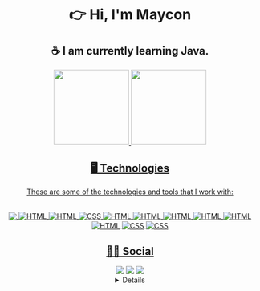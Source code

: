 <h1 align='center'> 👉 Hi, I'm Maycon </h1>
<h2 align='center'> ☕ I am currently learning Java.</h2>
<div align='center'>
  <a href="https://github.com/MayconL27">
  <img height="150em" src="https://github-readme-stats.vercel.app/api?username=MayconL27&show_icons=true&theme=dark&include_all_commits=true&count_private=true"/>
  <img height="150em" src="https://github-readme-stats.vercel.app/api/top-langs/?username=MayconL27&layout=compact&langs_count=7&theme=dark"/>
</div>
  
<h2 align='center'> 🖥️ Technologies </h2>
  <p align='center'>These are some of the technologies and tools that I work with:</p>
 <div style="display: inline_block" align='center'><br>
  <img align="center" src="https://img.shields.io/badge/Java-ED8B00?style=for-the-badge&logo=java&logoColor=white">
  <img align="center" alt="HTML" src="https://img.shields.io/badge/MySQL-005C84?style=for-the-badge&logo=mysql&logoColor=white">
  <img align="center" alt="HTML" src="https://img.shields.io/badge/Git-F05032?style=for-the-badge&logo=git&logoColor=white">
  <img align="center" alt="CSS" src="https://img.shields.io/badge/GitHub-100000?style=for-the-badge&logo=github&logoColor=white">
  <img align="center" alt="HTML" src="https://img.shields.io/badge/Windows-0078D6?style=for-the-badge&logo=windows&logoColor=white">
  <img align="center" alt="HTML" src="https://img.shields.io/badge/Ubuntu-E95420?style=for-the-badge&logo=ubuntu&logoColor=white">
  <img align="center" alt="HTML" src="https://img.shields.io/badge/HTML5-E34F26?style=for-the-badge&logo=html5&logoColor=white">
  <img align="center" alt="HTML" src="https://img.shields.io/badge/CSS3-1572B6?style=for-the-badge&logo=css3&logoColor=white">
  <img align="center" alt="HTML" src="https://img.shields.io/badge/Spring_Boot-F2F4F9?style=for-the-badge&logo=spring-boot">
  <img align="center" alt="HTML" src="https://img.shields.io/badge/Spring-6DB33F?style=for-the-badge&logo=spring&logoColor=white">
  <img align="center" alt="CSS" src="https://img.shields.io/badge/Visual_Studio_Code-0078D4?style=for-the-badge&logo=visual%20studio%20code&logoColor=white">
   <img align="center" alt="CSS" src="https://img.shields.io/badge/Eclipse-2C2255?style=for-the-badge&logo=eclipse&logoColor=white">
   
</div>

  <h2 align='center'> 🧑🏽 Social</h2>
 <div align='center'>
  <a href="https://instagram.com/mayconl27" target="_blank"><img src="https://img.shields.io/badge/-Instagram-%23E4405F?style=for-the-badge&logo=instagram&logoColor=white" target="_blank"></a>
  <a href = "mailto:mayconleandro2008@gmail.com"><img src="https://img.shields.io/badge/-Gmail-%23333?style=for-the-badge&logo=gmail&logoColor=white" target="_blank"></a>
  <a href="https://www.linkedin.com/in/maycon-leandro/" target="_blank"><img src="https://img.shields.io/badge/-LinkedIn-%230077B5?style=for-the-badge&logo=linkedin&logoColor=white" target="_blank"></a> 
 </div>
  
<details align='center'>
<h2><summary>📚 Cursos</summary></h2>
  <h3>🎓 Ciência da Computação 📆 2014 - 2018</h3>
  <p><a href="https://certificates.digitalinnovation.one/294FD8F7">📙 Desenvolvimento básico em Java - Digital Innovation One</a></p>
  <p><a href="https://certificates.digitalinnovation.one/1C661618">📗 Introdução ao framework Spring Boot - Digital Innovation One</a></p>
  <p><a href="https://certificates.digitalinnovation.one/ACBDFF19">📘 SQL SERVER - Criando suas primeiras consultas - Digital Innovation One</a></p>
  <p><a href="https://certificates.digitalinnovation.one/520417D6">📕 SQL Introdução a criação de websites com HTML5 e CSS3 - Digital Innovation One</a></p> 
</details>
  
